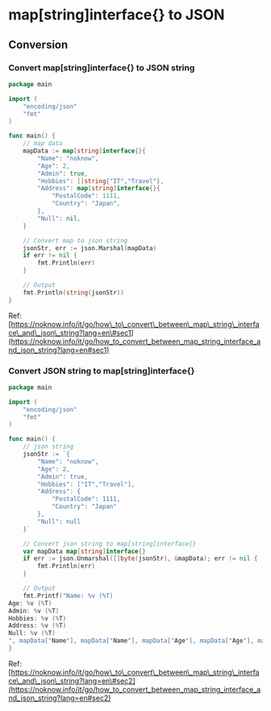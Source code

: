 # map\[string\]interface{} to JSON

## Conversion

### Convert map\[string\]interface{} to JSON string <a id="sec1"></a>

```go
package main

import (
    "encoding/json"
    "fmt"
)

func main() {
    // map data
    mapData := map[string]interface{}{
        "Name": "noknow",
        "Age": 2,
        "Admin": true,
        "Hobbies": []string{"IT","Travel"},
        "Address": map[string]interface{}{
            "PostalCode": 1111,
            "Country": "Japan",
        },
        "Null": nil,
    }

    // Convert map to json string
    jsonStr, err := json.Marshal(mapData)
    if err != nil {
        fmt.Println(err)
    }

    // Output
    fmt.Println(string(jsonStr))
}
```

Ref: [https://noknow.info/it/go/how\_to\_convert\_between\_map\_string\_interface\_and\_json\_string?lang=en\#sec1](https://noknow.info/it/go/how_to_convert_between_map_string_interface_and_json_string?lang=en#sec1)

### Convert JSON string to map\[string\]interface{} <a id="sec2"></a>

```go
package main

import (
    "encoding/json"
    "fmt"
)

func main() {
    // json string
    jsonStr := `{
        "Name": "noknow",
        "Age": 2,
        "Admin": true,
        "Hobbies": ["IT","Travel"],
        "Address": {
            "PostalCode": 1111,
            "Country": "Japan"
        },
        "Null": null
    }`

    // Convert json string to map[string]interface{}
    var mapData map[string]interface{}
    if err := json.Unmarshal([]byte(jsonStr), &mapData); err != nil {
        fmt.Println(err)
    }

    // Output
    fmt.Printf("Name: %v (%T)
Age: %v (%T)
Admin: %v (%T)
Hobbies: %v (%T)
Address: %v (%T)
Null: %v (%T)
", mapData["Name"], mapData["Name"], mapData["Age"], mapData["Age"], mapData["Admin"], mapData["Admin"], mapData["Hobbies"], mapData["Hobbies"], mapData["Address"], mapData["Address"], mapData["Null"], mapData["Null"])
}

```

Ref: [https://noknow.info/it/go/how\_to\_convert\_between\_map\_string\_interface\_and\_json\_string?lang=en\#sec2](https://noknow.info/it/go/how_to_convert_between_map_string_interface_and_json_string?lang=en#sec2)

